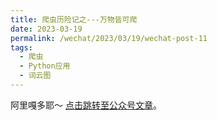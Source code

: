 ```yaml
---
title: 爬虫历险记之---万物皆可爬
date: 2023-03-19
permalink: /wechat/2023/03/19/wechat-post-11
tags:
  - 爬虫
  - Python应用
  - 词云图
---
```


阿里嘎多耶～ [点击跳转至公众号文章](http://mp.weixin.qq.com/s?__biz=MzkxNjM0MzQ0MQ==&mid=2247484562&idx=2&sn=b2f6f5fe823926925a0630437e38d79d&chksm=c1501b6cf627927a45546309b6f5c187132d695650c56c144dcc618fc15f8689759b6e5bed11#rd)。